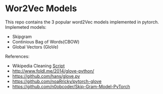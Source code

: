 # Wor2Vec Models
This repo contains the 3 popular word2Vec models implemented in pytorch.
Implemeted models:
- Skipgram
- Continious Bag of Words(CBOW)
- Global Vectors (GloVe)

References:
- Wikipedia Cleaning [Script](https://towardsdatascience.com/pre-processing-a-wikipedia-dump-for-nlp-model-training-a-write-up-3b9176fdf67)
- http://www.foldl.me/2014/glove-python/
- https://github.com/hans/glove.py
- https://github.com/noaRricky/pytorch-glove
- https://github.com/n0obcoder/Skip-Gram-Model-PyTorch

